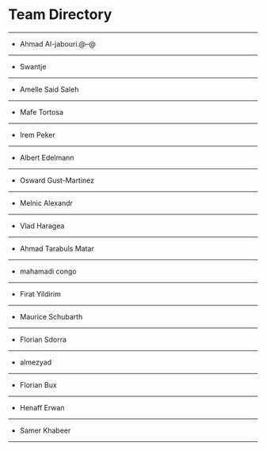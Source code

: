 
# Team Directory
---
- Ahmad Al-jabouri.@–@
---
- Swantje
---
- Amelle Said Saleh
---
- Mafe Tortosa
---
- Irem Peker
---
- Albert Edelmann
---
- Osward Gust-Martinez
---
- Melnic Alexandr
---
- Vlad Haragea
---
- Ahmad Tarabuls Matar
---
- mahamadi congo
---
- Firat Yildirim
---
- Maurice Schubarth
---
- Florian Sdorra
---
- almezyad
---
- Florian Bux
---
- Henaff Erwan
---
- Samer Khabeer
---

